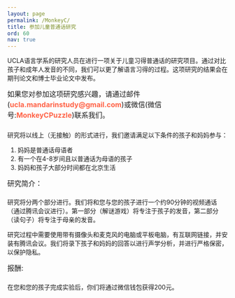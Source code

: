```yaml
---
layout: page
permalink: /MonkeyC/
title: 参加儿童普通话研究
ord: 60
nav: true
---
```

UCLA语言学系的研究人员在进行一项关于儿童习得普通话的研究项目。通过对比孩子和成年人发音的不同，我们可以更了解语言习得的过程。这项研究的结果会在期刊论文和博士毕业论文中发布。

<p style="font-size:16px;margin-top:0.67em;padding-top:-5px;padding-bottom:0.5rem;">
  如果您对参加这项研究感兴趣，请通过邮件(<span style="color:tomato;"><b>ucla.mandarinstudy@gmail.com</b></span>)或微信(微信号:<span style="color:tomato;"><b>MonkeyCPuzzle</b></span>)联系我们。
</p> 

研究将以线上（无接触）的形式进行，我们邀请满足以下条件的孩子和妈妈参与：
<ol>
  <li>妈妈是普通话母语者</li>
  <li>有一个在4-8岁间且以普通话为母语的孩子</li>
  <li> 妈妈和孩子大部分时间都在北京生活</li>
</ol>

<h2 style="font-size:16px;font-weight:400;margin-top:0.67em;padding-top:-5px;padding-bottom:0.5rem;">
  研究简介：
</h2> 
研究将分两个部分进行。我们将和您与您的孩子进行一个约90分钟的视频通话（通过腾讯会议进行）。第一部分（解谜游戏）将专注于孩子的发音，第二部分（读句子）将专注于母亲的发音。

研究过程中需要使用带有摄像头和麦克风的电脑或平板电脑，有互联网链接，并安装有腾讯会议。我们将录下孩子和妈妈的回答以进行声学分析，并进行严格保密，以保护隐私。

<h2 style="font-size:16px;font-weight:400;margin-top:0.67em;padding-top:-5px;padding-bottom:0.5rem;">
  报酬:
</h2> 
在您和您的孩子完成实验后，你们将通过微信钱包获得200元。